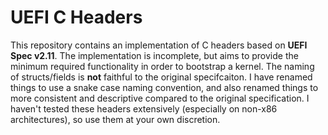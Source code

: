 # UEFI C Headers

This repository contains an implementation of C headers based on **UEFI Spec v2.11**. The implementation is incomplete, but aims to provide the minimum required functionality in order to bootstrap a kernel. The naming of structs/fields is **not** faithful to the original specifcaiton. I have renamed things to use a snake case naming convention, and also renamed things to more consistent and descriptive compared to the original specification. I haven't tested these headers extensively (especially on non-x86 architectures), so use them at your own discretion.

